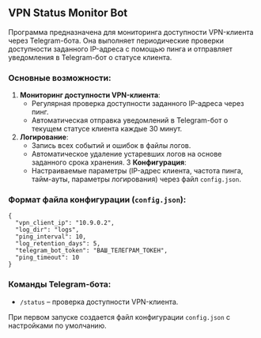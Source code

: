 
## VPN Status Monitor Bot
Программа предназначена для мониторинга доступности VPN-клиента через Telegram-бота. Она выполняет периодические проверки доступности заданного IP-адреса с помощью пинга и отправляет уведомления в Telegram-бот о статусе клиента.

### Основные возможности:
1.  **Мониторинг доступности VPN-клиента**:
    -   Регулярная проверка доступности заданного IP-адреса через пинг.
    -   Автоматическая отправка уведомлений в Telegram-бот о текущем статусе клиента каждые 30 минут.
2.  **Логирование**:
    -   Запись всех событий и ошибок в файлы логов.
    -   Автоматическое удаление устаревших логов на основе заданного срока хранения.
3  **Конфигурация**:    
    -   Настраиваемые параметры (IP-адрес клиента, частота пинга, тайм-ауты, параметры логирования) через файл `config.json`.
 
### Формат файла конфигурации (`config.json`):
    {
      "vpn_client_ip": "10.9.0.2",
      "log_dir": "logs",
      "ping_interval": 10,
      "log_retention_days": 5,
      "telegram_bot_token": "ВАШ_ТЕЛЕГРАМ_ТОКЕН",
      "ping_timeout": 10
    } 

### Команды Telegram-бота:
-   `/status` – проверка доступности VPN-клиента.

При первом запуске создается файл конфигурации `config.json` с настройками по умолчанию.
